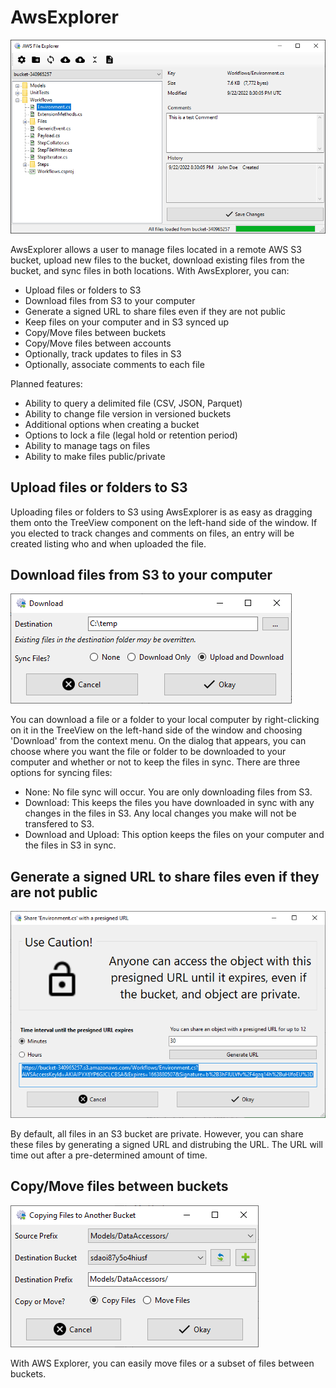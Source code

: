 # AwsExplorer
 
![Main Screen](Screenshots/MainScreen.png)

AwsExplorer allows a user to manage files located in a remote AWS S3 bucket, upload new files to the bucket, download existing files from the bucket, and sync files in both locations. With AwsExplorer, you can:

- Upload files or folders to S3
- Download files from S3 to your computer
- Generate a signed URL to share files even if they are not public
- Keep files on your computer and in S3 synced up
- Copy/Move files between buckets
- Copy/Move files between accounts
- Optionally, track updates to files in S3
- Optionally, associate comments to each file

Planned features:

- Ability to query a delimited file (CSV, JSON, Parquet)
- Ability to change file version in versioned buckets
- Additional options when creating a bucket
- Options to lock a file (legal hold or retention period)
- Ability to manage tags on files
- Ability to make files public/private

## Upload files or folders to S3

Uploading files or folders to S3 using AwsExplorer is as easy as dragging them onto the TreeView component on the left-hand side of the window. If you elected to track changes and comments on files, an entry will be created listing who and when uploaded the file.

## Download files from S3 to your computer

![Download Screen](Screenshots/DownloadScreen.png)

You can download a file or a folder to your local computer by right-clicking on it in the TreeView on the left-hand side of the window and choosing 'Download' from the context menu. On the dialog that appears, you can choose where you want the file or folder to be downloaded to your computer and whether or not to keep the files in sync. There are three options for syncing files:

- None: No file sync will occur. You are only downloading files from S3.
- Download: This keeps the files you have downloaded in sync with any changes in the files in S3. Any local changes you make will not be transfered to S3.
- Download and Upload: This option keeps the files on your computer and the files in S3 in sync.

## Generate a signed URL to share files even if they are not public

![Download Screen](Screenshots/ShareScreen.png)

By default, all files in an S3 bucket are private. However, you can share these files by generating a signed URL and distrubing the URL. The URL will time out after a pre-determined amount of time.

## Copy/Move files between buckets

![Copy/Move Screen](Screenshots/CopyMoveFiles.png)

With AWS Explorer, you can easily move files or a subset of files between buckets.
